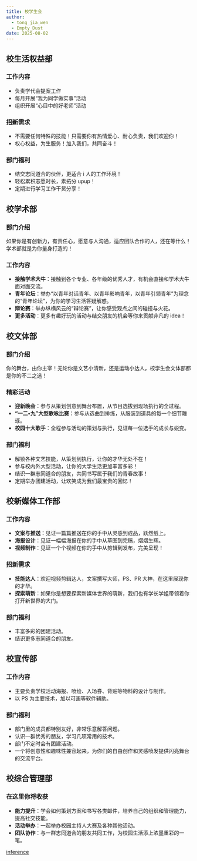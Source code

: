 ```yaml
---
title: 校学生会
author:
  - tong_jia_wen
  - Empty_Dust
date: 2025-08-02
---
```


## 校生活权益部

### 工作内容

- 负责学代会提案工作
- 每月开展“我为同学做实事”活动
- 组织开展“心目中的好老师”活动

### 招新需求

- 不需要任何特殊的技能！只需要你有热情爱心、耐心负责，我们欢迎你！
- 权心权益，为生服务！加入我们，共同奋斗！

### 部门福利

- 结交志同道合的伙伴，更适合 i 人的工作环境！
- 轻松累积志愿时长，素拓分 upup！
- 定期进行学习工作干货分享！

## 校学术部

### 部门介绍

如果你是有创新力，有责任心，愿意与人沟通，适应团队合作的人，还在等什么！学术部就是为你量身打造的！

### 工作内容

- **接触学术大牛**：接触到各个专业、各年级的优秀人才，有机会直接和学术大牛面对面交流。
- **青年论坛**：举办“以青年对话青年、以青年影响青年，以青年引领青年”为理念的“青年论坛”，为你的学习生活答疑解惑。
- **辩论赛**：举办纵横风云的“辩论赛”，让你感受观点之间的碰撞与火花。
- **更多活动**：更多有趣好玩的活动与结交朋友的机会等你来贡献非凡的 idea！

## 校文体部

### 部门介绍

你的舞台，由你主宰！无论你是文艺小清新，还是运动小达人，校学生会文体部都是你的不二之选！

### 精彩活动

- **迎新晚会**：参与从策划创意到舞台布置，从节目选拔到现场执行的全过程。
- **“一二•九”大型歌咏比赛**：参与从选曲到排练，从服装到道具的每一个细节雕琢。
- **校园十大歌手**：全程参与活动的策划与执行，见证每一位选手的成长与蜕变。

### 部门福利

- 解锁各种文艺技能，从策划到执行，让你的才华无处不在！
- 参与校内外大型活动，让你的大学生活更加丰富多彩！
- 结识一群志同道合的朋友，共同书写属于我们的青春故事！
- 定期举办团建活动，让欢笑成为我们最宝贵的回忆！

## 校新媒体工作部

### 工作内容

- **文案与推送**：见证一篇篇推送在你的手中从灵感到成品，跃然纸上。
- **海报设计**：见证一幅幅海报在你的手中从草图到完稿，熠熠生辉。
- **视频制作**：见证一个个视频在你的手中从剪辑到发布，完美呈现！

### 招新需求

- **技能达人**：欢迎视频剪辑达人，文案撰写大师，PS、PR 大神，在这里展现你的才华。
- **探索萌新**：如果你是想要探索新媒体世界的萌新，我们也有学长学姐带领着你打开新世界的大门。

### 部门福利

- 丰富多彩的团建活动。
- 结识更多志同道合的朋友。

## 校宣传部

### 工作内容

- 主要负责学校活动海报、喷绘、入场券、背贴等物料的设计与制作。
- 以 PS 为主要技术，加以可画等软件辅助。

### 部门福利

- 部门里的成员都特别友好，非常乐意解答问题。
- 认识一群优秀的朋友，学习几项常用的技术。
- 部门不定时会有团建活动。
- 一个将创意性和趣味性兼容起来，为你们的自由创作和灵感喷发提供闪亮舞台的交流平台。

## 校综合管理部

### 在这里你将收获

- **能力提升**：学会如何策划方案和书写各类邮件，培养自己的组织和管理能力，提高社交技能。
- **活动举办**：一起举办校园主持人大赛及各种其他活动。
- **团队协作**：与一群志同道合的朋友共同工作，为校园生活添上浓墨重彩的一笔。

[inference](https://mp.weixin.qq.com/s/p06cQIuJ_ev1JfL02oosew)
